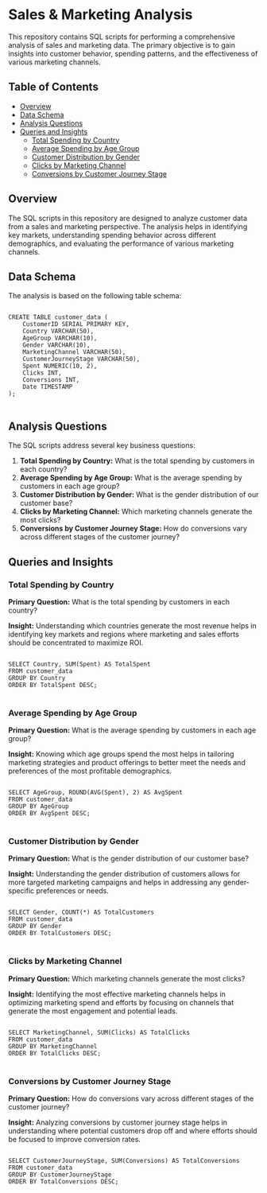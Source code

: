 <!DOCTYPE html>
<html lang="en">
<head>
    <meta charset="UTF-8">
    <meta name="viewport" content="width=device-width, initial-scale=1.0">
</head>
<body>

<h1>Sales & Marketing Analysis</h1>

<p>This repository contains SQL scripts for performing a comprehensive analysis of sales and marketing data. The primary objective is to gain insights into customer behavior, spending patterns, and the effectiveness of various marketing channels.</p>

<h2>Table of Contents</h2>
<ul>
    <li><a href="#overview">Overview</a></li>
    <li><a href="#data-schema">Data Schema</a></li>
    <li><a href="#analysis-questions">Analysis Questions</a></li>
    <li><a href="#queries-and-insights">Queries and Insights</a>
        <ul>
            <li><a href="#total-spending-by-country">Total Spending by Country</a></li>
            <li><a href="#average-spending-by-age-group">Average Spending by Age Group</a></li>
            <li><a href="#customer-distribution-by-gender">Customer Distribution by Gender</a></li>
            <li><a href="#clicks-by-marketing-channel">Clicks by Marketing Channel</a></li>
            <li><a href="#conversions-by-customer-journey-stage">Conversions by Customer Journey Stage</a></li>
        </ul>
</ul>

<h2 id="overview">Overview</h2>
<p>The SQL scripts in this repository are designed to analyze customer data from a sales and marketing perspective. The analysis helps in identifying key markets, understanding spending behavior across different demographics, and evaluating the performance of various marketing channels.</p>

<h2 id="data-schema">Data Schema</h2>
<p>The analysis is based on the following table schema:</p>

<pre>
<code>
CREATE TABLE customer_data (
    CustomerID SERIAL PRIMARY KEY,
    Country VARCHAR(50),
    AgeGroup VARCHAR(10),
    Gender VARCHAR(10),
    MarketingChannel VARCHAR(50),
    CustomerJourneyStage VARCHAR(50),
    Spent NUMERIC(10, 2),
    Clicks INT,
    Conversions INT,
    Date TIMESTAMP
);
</code>
</pre>

<h2 id="analysis-questions">Analysis Questions</h2>
<p>The SQL scripts address several key business questions:</p>
<ol>
    <li><strong>Total Spending by Country:</strong> What is the total spending by customers in each country?</li>
    <li><strong>Average Spending by Age Group:</strong> What is the average spending by customers in each age group?</li>
    <li><strong>Customer Distribution by Gender:</strong> What is the gender distribution of our customer base?</li>
    <li><strong>Clicks by Marketing Channel:</strong> Which marketing channels generate the most clicks?</li>
    <li><strong>Conversions by Customer Journey Stage:</strong> How do conversions vary across different stages of the customer journey?</li>
</ol>

<h2 id="queries-and-insights">Queries and Insights</h2>

<h3 id="total-spending-by-country">Total Spending by Country</h3>
<p><strong>Primary Question:</strong> What is the total spending by customers in each country?</p>
<p><strong>Insight:</strong> Understanding which countries generate the most revenue helps in identifying key markets and regions where marketing and sales efforts should be concentrated to maximize ROI.</p>

<pre>
<code>
SELECT Country, SUM(Spent) AS TotalSpent
FROM customer_data
GROUP BY Country
ORDER BY TotalSpent DESC;
</code>
</pre>

<h3 id="average-spending-by-age-group">Average Spending by Age Group</h3>
<p><strong>Primary Question:</strong> What is the average spending by customers in each age group?</p>
<p><strong>Insight:</strong> Knowing which age groups spend the most helps in tailoring marketing strategies and product offerings to better meet the needs and preferences of the most profitable demographics.</p>

<pre>
<code>
SELECT AgeGroup, ROUND(AVG(Spent), 2) AS AvgSpent
FROM customer_data
GROUP BY AgeGroup
ORDER BY AvgSpent DESC;
</code>
</pre>

<h3 id="customer-distribution-by-gender">Customer Distribution by Gender</h3>
<p><strong>Primary Question:</strong> What is the gender distribution of our customer base?</p>
<p><strong>Insight:</strong> Understanding the gender distribution of customers allows for more targeted marketing campaigns and helps in addressing any gender-specific preferences or needs.</p>

<pre>
<code>
SELECT Gender, COUNT(*) AS TotalCustomers
FROM customer_data
GROUP BY Gender
ORDER BY TotalCustomers DESC;
</code>
</pre>

<h3 id="clicks-by-marketing-channel">Clicks by Marketing Channel</h3>
<p><strong>Primary Question:</strong> Which marketing channels generate the most clicks?</p>
<p><strong>Insight:</strong> Identifying the most effective marketing channels helps in optimizing marketing spend and efforts by focusing on channels that generate the most engagement and potential leads.</p>

<pre>
<code>
SELECT MarketingChannel, SUM(Clicks) AS TotalClicks
FROM customer_data
GROUP BY MarketingChannel
ORDER BY TotalClicks DESC;
</code>
</pre>

<h3 id="conversions-by-customer-journey-stage">Conversions by Customer Journey Stage</h3>
<p><strong>Primary Question:</strong> How do conversions vary across different stages of the customer journey?</p>
<p><strong>Insight:</strong> Analyzing conversions by customer journey stage helps in understanding where potential customers drop off and where efforts should be focused to improve conversion rates.</p>

<pre>
<code>
SELECT CustomerJourneyStage, SUM(Conversions) AS TotalConversions
FROM customer_data
GROUP BY CustomerJourneyStage
ORDER BY TotalConversions DESC;
</code>
</pre>

</body>
</html>
